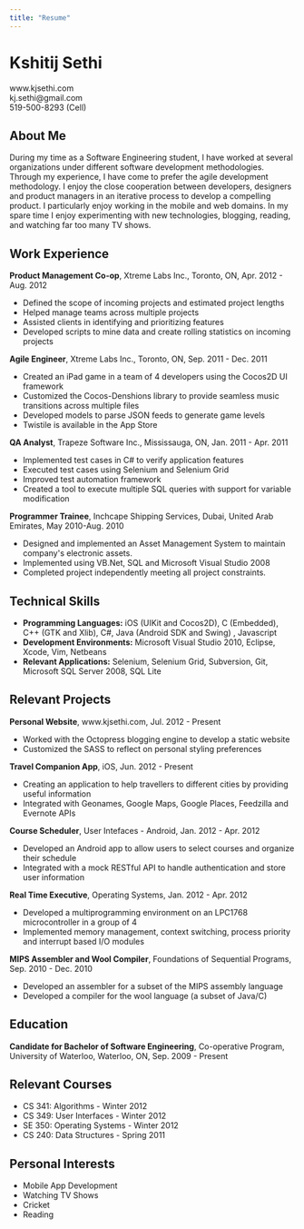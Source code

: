 ```yaml
---
title: "Resume"
---
```

<html>
<head>
<link href="{{ root_url }}/stylesheets/screen.css" media="screen, projection" rel="stylesheet" type="text/css">
<title>Resume - Kshitij Sethi</title>
</head>

<body style="background-image:none;">
<div class="resume">
<div class="header">
<h1>Kshitij Sethi</h1>
<p>
<div class="left">www.kjsethi.com</div>
<div class="right">kj.sethi@gmail.com</div> 
<div class="center">519-500-8293 (Cell)</div>
</p>
</div>

<div id="about" class="content">
<h2>About Me</h2>
<p>
During my time as a Software Engineering student, I have worked at several organizations under different software development methodologies.
Through my experience, I have come to prefer the agile development methodology.
I enjoy the close cooperation between developers, designers and product managers in an iterative process to develop a compelling product.
I particularly enjoy working in the mobile and web domains.
In my spare time I enjoy experimenting with new technologies, blogging, reading, and watching far too many TV shows.
</p>
</div>

<div id="work" class="content">
<h2>Work Experience</h2>
<p>
<b>Product Management Co-op</b>,
Xtreme Labs Inc., Toronto, ON, Apr. 2012 - Aug. 2012
<ul>
<li>Defined the scope of incoming projects and estimated project lengths</li>
<li>Helped manage teams across multiple projects</li>
<li>Assisted clients in identifying and prioritizing features</li>
<li>Developed scripts to mine data and create rolling statistics on incoming projects</li>
</ul>
</p>

<p>
<b>Agile Engineer</b>,
Xtreme Labs Inc., Toronto, ON, Sep. 2011 - Dec. 2011
<ul>
<li>Created an iPad game in a team of 4 developers using the Cocos2D UI framework</li>
<li>Customized the Cocos-Denshions library to provide seamless music transitions across multiple files</li>
<li>Developed models to parse JSON feeds to generate game levels</li>
<li>Twistile is available in the App Store</li>
</ul>
</p>

<p>
<b>QA Analyst</b>,
Trapeze Software Inc., Mississauga, ON, Jan. 2011 - Apr. 2011
<ul>
<li>Implemented test cases in C# to verify application features</li>
<li>Executed test cases using Selenium and Selenium Grid</li>
<li>Improved test automation framework</li>
<li>Created a tool to execute multiple SQL queries with support for variable modification</li>
</ul>
</p>

<p>
<b>Programmer Trainee</b>,
Inchcape Shipping Services, Dubai, United Arab Emirates, May 2010-Aug. 2010           
<ul>
<li>Designed and implemented an Asset Management System to maintain company's electronic assets.</li>
<li>Implemented using VB.Net, SQL and Microsoft Visual Studio 2008</li>
<li>Completed project independently meeting all project constraints.</li>
</ul>
</p>
<p>
</div>

<div id="tech" class="content">
<h2>Technical Skills</h2>
<p>
<ul>
<li><b>Programming Languages:</b> iOS (UIKit and Cocos2D), C (Embedded), C++ (GTK and Xlib), C#, Java (Android SDK and Swing) , Javascript</li>
<li><b>Development Environments:</b> Microsoft Visual Studio 2010, Eclipse, Xcode, Vim, Netbeans</li>
<li><b>Relevant Applications:</b> Selenium, Selenium Grid, Subversion, Git, Microsoft SQL Server 2008, SQL Lite</li>
</ul>
</p>
</div>

<div id="relevant_projects" class="content">
<h2>Relevant Projects</h2>

<p>
<b>Personal Website</b>, www.kjsethi.com, Jul. 2012 - Present
<ul>
<li>Worked with the Octopress blogging engine to develop a static website</li>
<li>Customized the SASS to reflect on personal styling preferences</li>
</li>
</ul>
</p>

<p>
<b>Travel Companion App</b>,
iOS, Jun. 2012 - Present
<ul>
<li>Creating an application to help travellers to different cities by providing useful information</li>
<li>Integrated with Geonames, Google Maps, Google Places, Feedzilla and Evernote APIs</li>
</ul>
</p>

<p>
<b>Course Scheduler</b>,
User Intefaces - Android, Jan. 2012 - Apr. 2012
<ul>
<li>Developed an Android app to allow users to select courses and organize their schedule</li>
<li>Integrated with a mock RESTful API to handle authentication and store user information</li>
</ul>
</p>

<p>
<b>Real Time Executive</b>,
Operating Systems, Jan. 2012 - Apr. 2012
<ul>
<li>Developed a multiprogramming environment on an LPC1768 microcontroller in a group of 4</li>
<li>Implemented memory management, context switching, process priority and interrupt based I/O modules</li>
</ul>
</p>

<p>
<b>MIPS Assembler and Wool Compiler</b>, 
Foundations of Sequential Programs, Sep. 2010 - Dec. 2010
<ul>
<li>Developed an assembler for a subset of the MIPS assembly language</li>
<li>Developed a compiler for the wool language (a subset of Java/C)</li>
</ul>
</p>

</div>

<div id="education" class="content">
<h2>Education</h2>
<p>
<b>Candidate for Bachelor of Software Engineering</b>, Co-operative Program, University of Waterloo, Waterloo, ON, Sep. 2009 - Present
</p>
</div>


<div id="courses" class="content">
<h2>Relevant Courses</h2>
<p>
<ul>
<li class="column1">CS 341: Algorithms - Winter 2012</li>
<li class="column1">CS 349: User Interfaces - Winter 2012</li>
<li class="column2 reset">SE 350: Operating Systems - Winter 2012</li>
<li class="column2">CS 240: Data Structures - Spring 2011</li>
</ul>
</p>
</div>

<div id="interests" class="content">
<h2>Personal Interests</h2>
<p>
<ul>
<li class="column1">Mobile App Development</li>
<li class="column1">Watching TV Shows</li>
<li class="column2 reset">Cricket</li>
<li class="column2">Reading</li> 
</ul>
</p>
</div>
<br>
</div>

</body>

</html>
